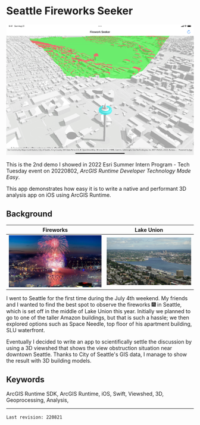 # Seattle Fireworks Seeker

![demo](title.png)

This is the 2nd demo I showed in 2022 Esri Summer Intern Program - Tech Tuesday event on 20220802, *ArcGIS Runtime Developer Technology Made Easy*.

This app demonstrates how easy it is to write a native and performant 3D analysis app on iOS using ArcGIS Runtime.

## Background

|Fireworks|Lake Union|
|-|-|
|![Fireworks](1.webp)|![Lake Union](2.webp)|

I went to Seattle for the first time during the July 4th weekend. My friends and I wanted to find the best spot to observe the fireworks 🎆 in Seattle, which is set off in the middle of Lake Union this year. Initially we planned to go to one of the taller Amazon buildings, but that is such a hassle; we then explored options such as Space Needle, top floor of his apartment building, SLU waterfront.

Eventually I decided to write an app to scientifically settle the discussion by using a 3D viewshed that shows the view obstruction situation near downtown Seattle. Thanks to City of Seattle's GIS data, I manage to show the result with 3D building models.

## Keywords

ArcGIS Runtime SDK, ArcGIS Runtime, iOS, Swift, Viewshed, 3D, Geoprocessing, Analysis, 

---

```txt
Last revision: 220821
```
